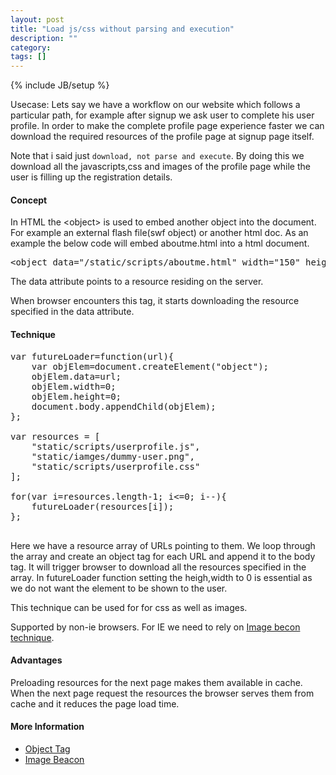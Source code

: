```yaml
---
layout: post
title: "Load js/css without parsing and execution"
description: ""
category: 
tags: []
---
```

{% include JB/setup %}
<p>
Usecase: Lets say we have a workflow on our website which follows a particular path, for example after signup we ask user to complete his user profile. In order to make the complete profile page experience faster we can download the required resources of the profile page at signup page itself. 
</p>

<p>
Note that i said just <code>download, not parse and execute</code>. By doing this we download all the javascripts,css and images of the profile page while the user is filling up the registration details.
</p>
<!-- more -->

<h4>Concept</h4> 
<p>In HTML the &lt;object&gt; is used to embed another object into the document. For example an external flash file(swf object) or another html doc. As an example the below code will embed aboutme.html into a html document.</p>
<pre>
&lt;object data="/static/scripts/aboutme.html" width="150" height="200">&lt;/object&gt;
</pre>	

The data attribute points to a resource residing on the server.

When browser encounters this tag, it starts downloading the resource specified in the data attribute.

<h4>Technique</h4>

<pre>
var futureLoader=function(url){
	var objElem=document.createElement("object");
	objElem.data=url;
	objElem.width=0;
	objElem.height=0;
	document.body.appendChild(objElem);
};

var resources = [
	"static/scripts/userprofile.js",
	"static/iamges/dummy-user.png",
	"static/scripts/userprofile.css"
];

for(var i=resources.length-1; i&lt;=0; i--){
	futureLoader(resources[i]);
};

</pre>

<p>
	Here we have a resource array of URLs pointing to them. We loop through the array and create an object tag for each URL and append it to the body tag. It will trigger browser to download all the resources specified in the array.
	In futureLoader function setting the heigh,width to 0 is essential as we do not want the element to be shown to the user.
	<p>
	This technique can be used for for css as well as images.
</p>
</p>	

<p>
Supported by non-ie browsers. For IE we need to rely on <a href="http://www.javascriptturnsmeon.com/image-beacons/">Image becon technique</a>.
</p>


<h4>Advantages</h4>
<p> 
Preloading resources for the next page makes them available in cache. When the next page request the resources the browser serves them from cache and it reduces the page load time.
</p>

<h4>More Information</h4>
<ul class="unstyled">
	<li><a href="http://www.quackit.com/html_5/tags/html_object_tag.cfm">Object Tag</a></li>
	<li><a href="http://www.javascriptturnsmeon.com/image-beacons/">Image Beacon</a></li>
</ul>	


